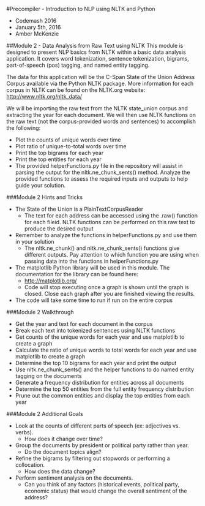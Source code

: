 #Precompiler - Introduction to NLP using NLTK and Python
- Codemash 2016
- January 5th, 2016
- Amber McKenzie

##Module 2 - Data Analysis from Raw Text using NLTK
This module is designed to present NLP basics from NLTK within a basic data analysis application. It covers word tokenization, sentence tokenization, bigrams, part-of-speech (pos) tagging, and named entity tagging.

The data for this application will be the C-Span State of the Union Address Corpus available via the Python NLTK package.  More information for each corpus in NLTK can be found on the NLTK.org website:
http://www.nltk.org/nltk_data/

We will be importing the raw text from the NLTK state_union corpus and extracting the year for each document.  We will then use NLTK functions on the raw text (not the corpus-provided words and sentences) to accomplish the following:
- Plot the counts of unique words over time
- Plot ratio of unique-to-total words over time
- Print the top bigrams for each year
- Print the top entities for each year
- The provided helperFunctions.py file in the repository will assist in parsing the output for the nltk.ne_chunk_sents() method.  Analyze the provided functions to assess the required inputs and outputs to help guide your solution.

###Module 2 Hints and Tricks
- The State of the Union is a PlainTextCorpusReader
  - The text for each address can be accessed using the .raw() function for each fileid.  NLTK functions can be performed on this raw text to produce the desired output
- Remember to analyze the functions in helperFunctions.py and use them in your solution
  - The nltk.ne_chunk() and nltk.ne_chunk_sents() functions give different outputs. Pay attention to which function you are using when passing data into the functions in helperFunctions.py
- The matplotlib Python library will be used in this module.  The documentation for the library can be found here:
  - http://matplotlib.org/
  - Code will stop executing once a graph is shown until the graph is closed. Close each graph after you are finished viewing the results.
- The code will take some time to run if run on the entire corpus  

###Module 2 Walkthrough
- Get the year and text for each document in the corpus
- Break each text into tokenized sentences using NLTK functions
- Get counts of the unique words for each year and use matplotlib to create a graph
- Calculate the ratio of unique words to total words for each year and use matplotlib to create a graph
- Determine the top 10 bigrams for each year and print the output
- Use nltk.ne_chunk_sents() and the helper functions to do named entity tagging on the documents
- Generate a frequency distribution for entities across all documents
- Determine the top 50 entities from the full entity frequency distribution
- Prune out the common entities and display the top entities from each year

###Module 2 Additional Goals
- Look at the counts of different parts of speech (ex: adjectives vs. verbs). 
  - How does it change over time?
- Group the documents by president or political party rather than year. 
  - Do the document topics align?
- Refine the bigrams by filtering out stopwords or performing a collocation. 
  - How does the data change?
- Perform sentiment analysis on the documents.  
  - Can you think of any factors (historical events, political party, economic status) that would change the overall sentiment of the address?
